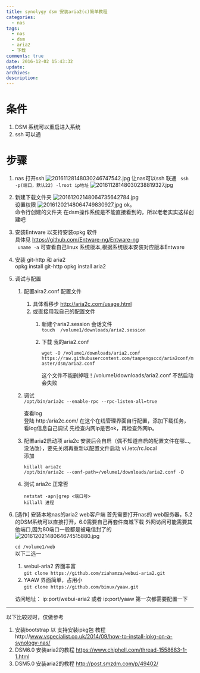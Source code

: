 ```yaml
---
title: synolygy dsm 安装aria2(c)简单教程
categories:
  - nas
tags:
  - nas
  - dsm
  - aria2
  - 下载
comments: true
date: 2016-12-02 15:43:32
update: 
archives: 
description:
---
```


# 条件  
 1. DSM 系统可以重启进入系统
 2. ssh 可以通
# 步骤
1. nas 打开ssh
![20161128148030246747542.jpg](http://oet7vjedr.bkt.clouddn.com/20161128148030246747542.jpg?imageView2/0/format/jpg)
让nas可以ssh 联通 
` ssh -p(端口，默认22) -lroot ip地址`
![20161128148030238819327.jpg](http://oet7vjedr.bkt.clouddn.com/20161128148030238819327.jpg?imageView2/0/format/jpg)

2. 新建下载文件夹 
    ![20161202148064735642784.jpg](http://oet7vjedr.bkt.clouddn.com/20161202148064735642784.jpg?imageView2/0/format/jpg)  
    设置权限
    ![20161202148064749830927.jpg](http://oet7vjedr.bkt.clouddn.com/20161202148064749830927.jpg?imageView2/0/format/jpg)
    ok。   
    命令行创建的文件夹 在dsm操作系统是不能直接看到的，所以老老实实这样创建吧  
2. 安装Entware 以支持安装opkg 软件  
    具体见 https://github.com/Entware-ng/Entware-ng  
    ` uname -a`  可查看自己linux 系统版本,根据系统版本安装对应版本Entware
2. 安装 git-http 和 aria2  
        opkg install git-http
        opkg install aria2
3. 调试与配置
    1. 配置aira2.conf 配置文件  
        1. 具体看移步 http://aria2c.com/usage.html 
        2. 或直接用我自己的配置文件
             1. 新建个aria2.session 会话文件  
                `touch  /volume1/downloads/aria2.session `
             2. 下载 我的aria2.conf  
                
                `wget -O /volume1/downloads/aria2.conf  https://raw.githubusercontent.com/tanpengsccd/aria2conf/master/dsm/aria2.conf`

                这个文件不能删掉哦！/volume1/downloads/aria2.conf 不然启动会失败
    2. 调试  
        `/opt/bin/aria2c --enable-rpc --rpc-listen-all=true ` 
        
        查看log  
        登陆  http:/aria2c.com/ 在这个在线管理界面自行配置，添加下载任务，看log信息自己调试
        先检查内网ip是否ok，再检查外网ip。
    3. 配置aria2启动项
    	 aria2c 安装后会自启（偶不知道自启的配置文件在哪...,没法改），要先关闭再重新以配置文件启动
        vi /etc/rc.local  
        添加  
        ``` 
        killall aria2c  
        /opt/bin/aria2c --conf-path=/volume1/downloads/aria2.conf -D
        ```
    4. 测试 aria2c 正常否 
    	``` 
    	netstat -apn|grep <端口号>   
    	killall 进程  
   		```
3. [选作] 安装本地nas的aria2 web客户端
    首先需要打开nas的 web服务器，5.2的DSM系统可以直接打开，6.0需要自己再套件商城下载
    外网访问可能需要其他端口,因为80端口一般都是被电信封了的
    ![20161202148064674515880.jpg](http://oet7vjedr.bkt.clouddn.com/20161202148064674515880.jpg?imageView2/0/format/jpg)
    
    ` cd /volume1/web `  
    以下二选一
    1. webui-aria2 界面丰富  
    `git clone https://github.com/ziahamza/webui-aria2.git`
    2. YAAW 界面简单，占用小  
    `git clone https://github.com/binux/yaaw.git`  
    
    访问地址： 
     ip:port/webui-aria2 或者 ip:port/yaaw
     第一次都需要配置一下
---
以下比较过时，仅做参考
1. 安装bootstrap 以 支持安装ipkg包  教程http://www.vspecialist.co.uk/2014/09/how-to-install-ipkg-on-a-synology-nas/  
2. DSM6.0 安装aria2的教程 https://www.chiphell.com/thread-1558683-1-1.html  
3. DSM5.0 安装aria2的教程 http://post.smzdm.com/p/49402/
